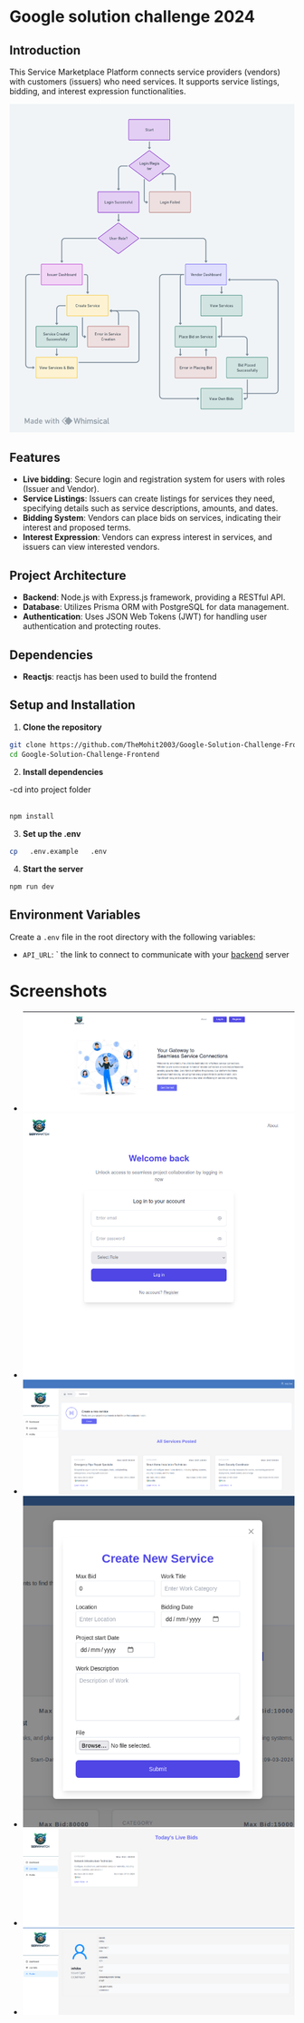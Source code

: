 # Google solution challenge 2024


## Introduction

This Service Marketplace Platform connects service providers (vendors) with customers (issuers) who need services. It supports service listings, bidding, and interest expression functionalities.

![alt text](</public/User Flow Diagram for Service Bidding Web Application.png>)

## Features

-   **Live bidding**: Secure login and registration system for users with roles (Issuer and Vendor).
-   **Service Listings**: Issuers can create listings for services they need, specifying details such as service descriptions, amounts, and dates.
-   **Bidding System**: Vendors can place bids on services, indicating their interest and proposed terms.
-   **Interest Expression**: Vendors can express interest in services, and issuers can view interested vendors.

## Project Architecture

-   **Backend**: Node.js with Express.js framework, providing a RESTful API.
-   **Database**: Utilizes Prisma ORM with PostgreSQL for data management.
-   **Authentication**: Uses JSON Web Tokens (JWT) for handling user authentication and protecting routes.

## Dependencies

- **Reactjs**: reactjs has been used to build the frontend 

## Setup and Installation

1. **Clone the repository**

```bash
git clone https://github.com/TheMohit2003/Google-Solution-Challenge-Frontend.git
cd Google-Solution-Challenge-Frontend
```

2. **Install dependencies**

-cd into project folder

```bash

npm install
```

3. **Set up the .env**


```bash
cp   .env.example   .env
```

4. **Start the server**

```bash
npm run dev
```



## Environment Variables

Create a `.env` file in the root directory with the following variables:

-   `API_URL`: ` the link to connect to communicate with your [backend](https://github.com/TheMohit2003/Google-Solution-Challenge-Backend) server

# Screenshots 

- ![alt text](/public/image.png)
- ![alt text](/public/image-1.png)
- ![alt text](/public/image-2.png)
- ![alt text](/public/image-3.png)
- ![alt text](/public/image-4.png)
- ![alt text](/public/image1.png)